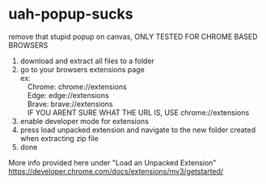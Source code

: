 # uah-popup-sucks
remove that stupid popup on canvas, ONLY TESTED FOR CHROME BASED BROWSERS

1. download and extract all files to a folder
2. go to your browsers extensions page  
  ex:  
&emsp;Chrome: chrome://extensions  
&emsp;Edge: edge://extensions  
&emsp;Brave: brave://extensions  
&emsp;IF YOU ARENT SURE WHAT THE URL IS, USE chrome://extensions
3. enable developer mode for extensions
4. press load unpacked extension and navigate to the new folder created when extracting zip file
5. done

More info provided here under "Load an Unpacked Extension"
https://developer.chrome.com/docs/extensions/mv3/getstarted/
